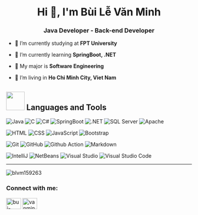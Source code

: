 <h1 align="center">Hi 👋, I'm Bùi Lễ Văn Minh</h1>
<h3 align="center">Java Developer - Back-end Developer</h3>

- 🔭 I’m currently studying at **FPT University**

- 🌱 I’m currently learning **SpringBoot, .NET**

- 👯 My major is **Software Engineering**

- 🤝 I’m living in **Ho Chi Minh City, Viet Nam**

## <img src="https://media2.giphy.com/media/QssGEmpkyEOhBCb7e1/giphy.gif?cid=ecf05e47a0n3gi1bfqntqmob8g9aid1oyj2wr3ds3mg700bl&rid=giphy.gif" width="50px" height="50px"> Languages and Tools
<p><img src="https://img.shields.io/badge/Java-ED8B00?style=for-the-badge" alt="Java"/> <img src="https://img.shields.io/badge/C-00599C?style=for-the-badge&logo=c&logoColor=white" alt="C"/> <img src="https://img.shields.io/badge/C%23-239120?style=for-the-badge&logo=c-sharp&logoColor=white" alt="C#"/> <img src="https://img.shields.io/badge/Spring_Boot-F2F4F9?style=for-the-badge&logo=spring-boot" alt="SpringBoot"/> <img src="https://img.shields.io/badge/.NET-512BD4?style=for-the-badge&logo=dotnet&logoColor=white" alt=".NET"/> <img src="https://img.shields.io/badge/Microsoft%20SQL%20Server-CC2927?style=for-the-badge&logo=microsoft%20sql%20server&logoColor=white" alt="SQL Server"/> <img src="https://img.shields.io/badge/Apache-D22128?style=for-the-badge&logo=Apache&logoColor=white" alt="Apache"/> </p>
<p><img src="https://img.shields.io/badge/HTML5-E34F26?style=for-the-badge&logo=html5&logoColor=white" alt="HTML"/> <img src="https://img.shields.io/badge/CSS3-1572B6?style=for-the-badge&logo=css3&logoColor=white" alt="CSS"/> <img src="https://img.shields.io/badge/JavaScript-323330?style=for-the-badge&logo=javascript&logoColor=F7DF1E" alt="JavaScript"/> <img src="https://img.shields.io/badge/Bootstrap-563D7C?style=for-the-badge&logo=bootstrap&logoColor=white" alt="Bootstrap"/><p/>
<p><img src="https://img.shields.io/badge/GIT-E44C30?style=for-the-badge&logo=git&logoColor=white" alt="Git"/> <img src="https://img.shields.io/badge/GitHub-100000?style=for-the-badge&logo=github&logoColor=white" alt="GitHub"/> <img src="https://img.shields.io/badge/GitHub_Actions-2088FF?style=for-the-badge&logo=github-actions&logoColor=white" alt="Github Action"/> <img src="https://img.shields.io/badge/Markdown-000000?style=for-the-badge&logo=markdown&logoColor=white" alt="Markdown"/><p/>
<p><img src="https://img.shields.io/badge/IntelliJ_IDEA-000000.svg?style=for-the-badge&logo=intellij-idea&logoColor=white" alt="IntelliJ"/> <img src="https://img.shields.io/badge/apache%20netbeans-1B6AC6?style=for-the-badge&logo=apache%20netbeans%20IDE&logoColor=white" alt="NetBeans"/> <img src="https://img.shields.io/badge/Visual_Studio-5C2D91?style=for-the-badge&logo=visual%20studio&logoColor=white" alt="Visual Studio"/> <img src="https://img.shields.io/badge/Visual_Studio_Code-0078D4?style=for-the-badge&logo=visual%20studio%20code&logoColor=white" alt="Visual Studio Code"/><p/>

---

<p><img align="center" src="https://github-readme-stats.vercel.app/api/top-langs?username=blvm159263&show_icons=true&locale=en&layout=compact" alt="blvm159263" /></p>

<h3 align="left">Connect with me:</h3>
<p align="left">
<a href="https://linkedin.com/in/bui-minh-84b993253" target="blank"><img align="center" src="https://raw.githubusercontent.com/rahuldkjain/github-profile-readme-generator/master/src/images/icons/Social/linked-in-alt.svg" alt="bui-minh-84b993253" height="30" width="40" /></a>
<a href="https://fb.com/vanminh.buile" target="blank"><img align="center" src="https://raw.githubusercontent.com/rahuldkjain/github-profile-readme-generator/master/src/images/icons/Social/facebook.svg" alt="vanminh.buile" height="30" width="40" /></a>
</p>
